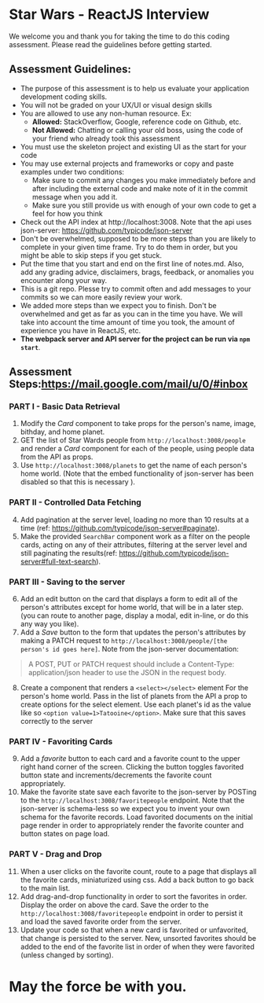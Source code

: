 # Star Wars - ReactJS Interview

We welcome you and thank you for taking the time to do this coding assessment. Please read the guidelines before getting started.

## Assessment Guidelines:

* The purpose of this assessment is to help us evaluate your application development coding skills.
* You will not be graded on your UX/UI or visual design skills
* You are allowed to use any non-human resource. Ex:
  * **Allowed:** StackOverflow, Google, reference code on Github, etc. 
  * **Not Allowed:** Chatting or calling your old boss, using the code of your friend who already took this assessment
 * You must use the skeleton project and existing UI as the start for your code 
 * You may use external projects and frameworks or copy and paste examples under two conditions:
   * Make sure to commit any changes you make immediately before and after including the external code and make note of it in the commit message when you add it.
   * Make sure you still provide us with enough of your own code to get a feel for how you think
* Check out the API index at http://localhost:3008. Note that the api uses json-server: https://github.com/typicode/json-server
* Don't be overwhelmed, supposed to be more steps than you are likely to complete in your given time frame. Try to do them in order, but you might be able to skip steps if you get stuck.
* Put the time that you start and end on the first line of notes.md. Also, add any grading advice, disclaimers, brags, feedback, or anomalies you encounter along your way.
* This is a git repo. Plesse try to commit often and add messages to your commits so we can more easily review your work.
* We added more steps than we expect you to finish. Don't be overwhelmed and get as far as you can in the time you have. We will take into account the time amount of time you took, the amount of experience you have in ReactJS, etc.
* **The webpack server and API server for the project can be run via `npm start`**.
  
## Assessment Steps:https://mail.google.com/mail/u/0/#inbox

### PART I - Basic Data Retrieval

 1. Modify the *Card* component to take props for the person's name, image, bithday, and home planet.
 2. GET the list of Star Wards people from `http://localhost:3008/people` and render a *Card* component for each of the people, using people data from the API as props.
 3. Use `http://localhost:3008/planets` to get the name of each person's home world. (Note that the embed functionality of json-server has been disabled so that this is necessary ).

### PART II - Controlled Data Fetching

 4. Add pagination at the server level, loading no more than 10 results at a time (ref: https://github.com/typicode/json-server#paginate).
 5. Make the provided `SearchBar` component work as a filter on the people cards, acting on any of their attributes, filtering at the server level and still paginating the results(ref: https://github.com/typicode/json-server#full-text-search).

### PART III - Saving to the server

 6. Add an edit button on the card that displays a form to edit all of the person's attributes except for home world, that will be in a later step. (you can route to another page, display a modal, edit in-line, or do this any way you like).
 7. Add a *Save* button to the form that updates the person's attributes by making a PATCH request to `http://localhost:3008/people/[the person's id goes here]`. Note from the json-server documentation:
 > A POST, PUT or PATCH request should include a Content-Type: application/json header to use the JSON in the request body.
8. Create a component that renders a `<select></select>` element For the person's home world. Pass in the list of planets from the API a prop to create options for the select element. Use each planet's id as the value like so `<option value=1>Tatooine</option>`. Make sure that this saves correctly to the server

### PART IV - Favoriting Cards

9. Add a *favorite* button to each card and a favorite count to the upper right hand corner of the screen. Clicking the button toggles favorited button state and increments/decrements the favorite count appropriately.
10. Make the favorite state save each favorite to the json-server by POSTing to the `http://localhost:3008/favoritepeople` endpoint. Note that the json-server is schema-less so we expect you to invent your own schema for the favorite records. Load favorited documents on the initial page render in order to appropriately render the favorite counter and button states on page load.

### PART V - Drag and Drop

11. When a user clicks on the favorite count, route to a page that displays all the favorite cards, miniaturized using css. Add a back button to go back to the main list.
12. Add drag-and-drop functionality in order to sort the favorites in order. Display the order on above the card. Save the order to the `http://localhost:3008/favoritepeople` endpoint in order to persist it and load the saved favorite order from the server.
13. Update your code so that when a new card is favorited or unfavorited, that change is persisted to the server. New, unsorted favorites should be added to the end of the favorite list in order of when they were favorited (unless changed by sorting).

# May the force be with you.
 